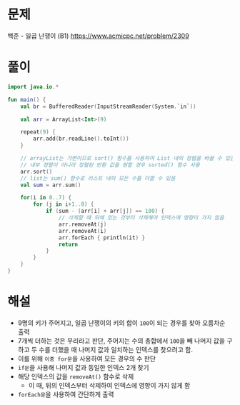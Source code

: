 # 문제
백준 - 일곱 난쟁이 (B1)
https://www.acmicpc.net/problem/2309


# 풀이

```kotlin
import java.io.*

fun main() {
    val br = BufferedReader(InputStreamReader(System.`in`))

    val arr = ArrayList<Int>(9)

    repeat(9) {
        arr.add(br.readLine().toInt())
    }

    // arrayList는 가변이므로 sort() 함수를 사용하여 List 내의 정렬을 바꿀 수 있음
    // 내부 정렬이 아니라 정렬된 반환 값을 원할 경우 sorted() 함수 사용
    arr.sort()
    // list는 sum() 함수로 리스트 내의 모든 수를 더할 수 있음
    val sum = arr.sum()

    for(i in 0..7) {
        for (j in i+1..8) {
            if (sum - (arr[i] + arr[j]) == 100) {
                // 삭제할 때 뒤에 있는 것부터 삭제해야 인덱스에 영향이 가지 않음
                arr.removeAt(j)
                arr.removeAt(i)
                arr.forEach { println(it) }
                return
            }
        }
    }
}
```

# 해설
* 9명의 키가 주어지고, 일곱 난쟁이의 키의 합이 `100`이 되는 경우를 찾아 오름차순 출력
* 7개씩 더하는 것은 무리라고 판단, 주어지는 수의 총합에서 `100`을 빼 나머지 값을 구하고 두 수를 더했을 때 나머지 값과 일치하는 인덱스를 찾으려고 함.
* 이를 위해 `이중 for문`을 사용하여 모든 경우의 수 판단
* `if문`을 사용해 나머지 값과 동일한 인덱스 2개 찾기
* 해당 인덱스의 값을 `removeAt()` 함수로 삭제
  * 이 때, 뒤의 인덱스부터 삭제하여 인덱스에 영향이 가지 않게 함
* `forEach문`을 사용하여 간단하게 출력